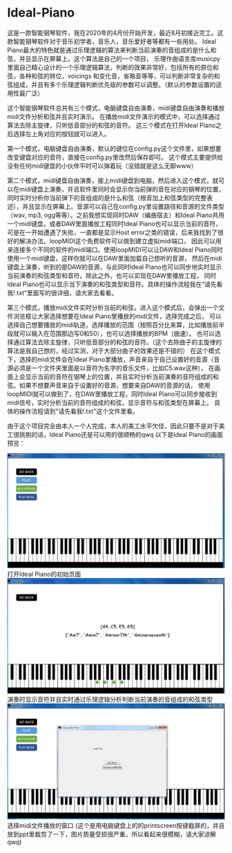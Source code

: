# Ideal-Piano
这是一款智能钢琴软件，我在2020年的4月份开始开发，最近8月初接近完工。这款智能钢琴软件对于音乐初学者，音乐人，音乐爱好者等都有一些用处。
Ideal Piano最大的特色就是通过乐理逻辑的算法来判断当前演奏的音组成的是什么和弦，并且显示在屏幕上。这个算法是自己的一个项目，
乐理作曲语言库musicpy里面自己精心设计的一个乐理逻辑算法，判断的效果非常好，包括所有的原位和弦，各种和弦的转位，voicings
和变化音，省略音等等，可以判断非常复杂的和弦组成，并且有多个乐理逻辑判断优先级的参数可以调整。（默认的参数设置的适用性最广泛）

这个智能钢琴软件总共有三个模式，电脑键盘自由演奏，midi键盘自由演奏和播放midi文件分析和弦并且实时演示。
在播放midi文件演示的模式中，可以选择通过算法去除主旋律，只听低音部分的和弦的音符。
这三个模式在打开Ideal Piano之后选择左上角对应的按钮就可以进入。

第一个模式，电脑键盘自由演奏，默认的键位在config.py这个文件里，如果想要改变键盘对应的音符，直接在config.py里改然后保存即可。
这个模式主要提供给没有任何midi键盘的小伙伴平时可以弹着玩（没错就是这么无聊www）

第二个模式，midi键盘自由演奏，接上midi键盘到电脑，然后进入这个模式，就可以在midi键盘上演奏，并且软件里同时会显示你当前弹的音在对应的钢琴的位置，
同时实时分析你当前弹下的音组成的是什么和弦（根音加上和弦类型的完整表述），并且显示在屏幕上。音源可以自己在config.py里设置路径和音源的文件类型
（wav, mp3, ogg等等）。之前我想实现同时DAW（编曲宿主）和Ideal Piano共用一个midi键盘，或者DAW里面播放工程同时Ideal Piano也可以显示当前的音符，
可是在一开始遭遇了失败，一直都是显示Host error之类的错误，后来我找到了很好的解决办法。loopMIDI这个免费软件可以做到建立虚拟midi端口，
因此可以用来连接多个不同的软件的midi端口。使用loopMIDI可以让DAW和Ideal Piano同时使用一个midi键盘，这样你就可以在DAW里面加载自己想听的音源，
然后在midi键盘上演奏，听到的是DAW的音源，与此同时Ideal Piano也可以同步地实时显示当前演奏的和弦类型和音符。除此之外，也可以实现在DAW里播放工程，
同时Ideal Piano也可以显示当下演奏的和弦类型和音符。具体的操作流程我在“请先看我!.txt”里面写的很详细，请大家去看看。

第三个模式，播放midi文件实时分析当前的和弦，进入这个模式后，会弹出一个文件浏览框让大家选择想要在Ideal Piano里播放的midi文件，选择完成之后，
可以选择自己想要播放的midi轨道，选择播放的范围（按照百分比来算，比如播放前半段就可以输入在范围那边写0和50），也可以选择播放的BPM（曲速）。
也可以选择通过算法去除主旋律，只听低音部分的和弦的音符。（这个去除曲子的主旋律的算法是我自己想的，经过实测，对于大部分曲子的效果还是不错的）
在这个模式下，选择的midi文件会在Ideal Piano里播放，声音来自于自己设置好的音源（音源必须是一个文件夹里面是以音符为名字的音乐文件，比如C5.wav这种），
在画面上会显示当前的音符在钢琴上的位置，并且实时分析当前演奏的音符组成的和弦。如果不想要声音来自于设置好的音源，想要来自DAW的音源的话，
使用loopMIDI就可以做到了，在DAW里播放工程，同时Ideal Piano可以同步接收到midi信号，实时分析当前的音符组成的和弦，显示音符与和弦类型在屏幕上。
具体的操作流程请到"请先看我!.txt"这个文件里看。

由于这个项目完全由本人一个人完成，本人的美工水平欠佳，因此只要不是对于美工很挑剔的话，Ideal Piano还是可以用的很顺畅的qwq
以下是Ideal Piano的画面预览：

![image](previews/1.png)
打开Ideal Piano的初始页面
![image](previews/2.png)
演奏时显示音符并且实时通过乐理逻辑分析判断当前演奏的音组成的和弦类型
![image](previews/3.png)
选择midi文件播放的窗口
(这个是用电脑键盘上的的printscreen按键截屏的，并且放到ppt里裁剪了一下，图片质量受损很严重，所以看起来很模糊，请大家谅解qwq)

